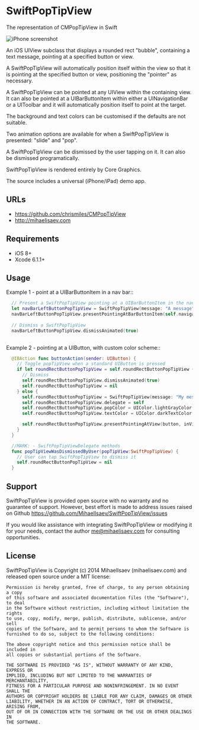 # SwiftPopTipView

The representation of CMPopTipView in Swift

![iPhone screenshot](https://farm8.staticflickr.com/7497/15865951110_8e30e1780e.jpg)

An iOS UIView subclass that displays a rounded rect "bubble", containing
a text message, pointing at a specified button or view.

A SwiftPopTipView will automatically position itself within the view so that
it is pointing at the specified button or view, positioning the "pointer"
as necessary.

A SwiftPopTipView can be pointed at any UIView within the containing view.
It can also be pointed at a UIBarButtonItem within either a UINavigationBar
or a UIToolbar and it will automatically position itself to point at the
target.

The background and text colors can be customised if the defaults are not
suitable.

Two animation options are available for when a SwiftPopTipView is presented:
"slide" and "pop".

A SwiftPopTipView can be dismissed by the user tapping on it.  It can also
be dismissed programatically.

SwiftPopTipView is rendered entirely by Core Graphics.

The source includes a universal (iPhone/iPad) demo app.

## URLs

 * https://github.com/chrismiles/CMPopTipView
 * http://mihaelisaev.com
 
## Requirements

* iOS 8+
* Xcode 6.1.1+

## Usage

Example 1 - point at a UIBarButtonItem in a nav bar::

``` swift
  // Present a SwiftPopTipView pointing at a UIBarButtonItem in the nav bar
  let navBarLeftButtonPopTipView = SwiftPopTipView(message: "A message")
  navBarLeftButtonPopTipView.presentPointingAtBarButtonItem(self.navigationItem.leftBarButtonItem, animated: true)
  
  // Dismiss a SwiftPopTipView
  navBarLeftButtonPopTipView.dismissAnimated(true)
  
```

Example 2 - pointing at a UIButton, with custom color scheme::

``` swift
  @IBAction func buttonAction(sender: UIButton) {
    // Toggle popTipView when a standard UIButton is pressed
    if let roundRectButtonPopTipView = self.roundRectButtonPopTipView {
      // Dismiss
      self.roundRectButtonPopTipView.dismissAnimated(true)
      self.roundRectButtonPopTipView = nil
    } else {
      self.roundRectButtonPopTipView = SwiftPopTipView(message: "My message")
      self.roundRectButtonPopTipView.delegate = self
      self.roundRectButtonPopTipView.popColor = UIColor.lightGrayColor()
      self.roundRectButtonPopTipView.textColor = UIColor.darkTextColor()

      self.roundRectButtonPopTipView.presentPointingAtView(button, inView:self.view, animated: true)
    }
  }

  //MARK: - SwiftPopTipViewDelegate methods
  func popTipViewWasDismissedByUser(popTipView:SwiftPopTipView) {
    // User can tap SwiftPopTipView to dismiss it
    self.roundRectButtonPopTipView = nil
  }
```

## Support

SwiftPopTipView is provided open source with no warranty and no guarantee
of support. However, best effort is made to address issues raised on Github
https://github.com/MihaelIsaev/SwiftPopTipView/issues

If you would like assistance with integrating SwiftPopTipView or modifying
it for your needs, contact the author <me@mihaelisaev.com> for consulting
opportunities.


## License

SwiftPopTipView is Copyright (c) 2014 MihaelIsaev (mihaelisaev.com) and released open source
under a MIT license:

    Permission is hereby granted, free of charge, to any person obtaining a copy
    of this software and associated documentation files (the "Software"), to deal
    in the Software without restriction, including without limitation the rights
    to use, copy, modify, merge, publish, distribute, sublicense, and/or sell
    copies of the Software, and to permit persons to whom the Software is
    furnished to do so, subject to the following conditions:

    The above copyright notice and this permission notice shall be included in
    all copies or substantial portions of the Software.

    THE SOFTWARE IS PROVIDED "AS IS", WITHOUT WARRANTY OF ANY KIND, EXPRESS OR
    IMPLIED, INCLUDING BUT NOT LIMITED TO THE WARRANTIES OF MERCHANTABILITY,
    FITNESS FOR A PARTICULAR PURPOSE AND NONINFRINGEMENT. IN NO EVENT SHALL THE
    AUTHORS OR COPYRIGHT HOLDERS BE LIABLE FOR ANY CLAIM, DAMAGES OR OTHER
    LIABILITY, WHETHER IN AN ACTION OF CONTRACT, TORT OR OTHERWISE, ARISING FROM,
    OUT OF OR IN CONNECTION WITH THE SOFTWARE OR THE USE OR OTHER DEALINGS IN
    THE SOFTWARE.
